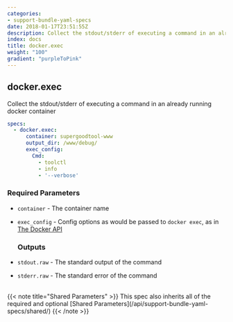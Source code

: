```yaml
---
categories:
- support-bundle-yaml-specs
date: 2018-01-17T23:51:55Z
description: Collect the stdout/stderr of executing a command in an already running docker container
index: docs
title: docker.exec
weight: "100"
gradient: "purpleToPink"
---
```


## docker.exec

Collect the stdout/stderr of executing a command in an already running docker container


```yaml
specs:
  - docker.exec:
      container: supergoodtool-www
      output_dir: /www/debug/
      exec_config:
        Cmd:
          - toolctl
          - info
          - '--verbose'
```


### Required Parameters


- `container` - The container name


- `exec_config` - Config options as would be passed to `docker exec`, as in [The Docker API](https://github.com/moby/moby/blob/master/api/types/configs.go)



    ### Outputs

    
- `stdout.raw` - The standard output of the command

- `stderr.raw` - The standard error of the command


<br>
{{< note title="Shared Parameters" >}}
This spec also inherits all of the required and optional [Shared Parameters](/api/support-bundle-yaml-specs/shared/)
{{< /note >}}

    
